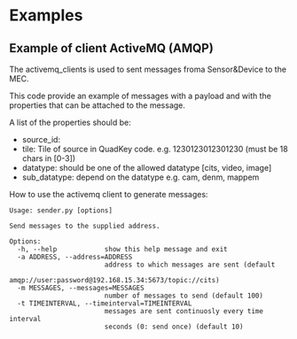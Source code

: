 
# Examples

## Example of client ActiveMQ (AMQP) 

The activemq_clients is used to sent messages froma Sensor&Device to the MEC.

This code provide an example of messages with a payload and with the properties that can be attached to the message. 

A list of the properties should be:
- source_id: 
- tile: Tile of source in QuadKey code. e.g. 1230123012301230 (must be 18 chars in [0-3])
- datatype: should be one of the allowed datatype [cits, video, image]
- sub_datatype: depend on the datatype e.g. cam, denm, mappem
 


How to use the activemq client to generate messages:


```
Usage: sender.py [options]

Send messages to the supplied address.

Options:
  -h, --help            show this help message and exit
  -a ADDRESS, --address=ADDRESS
                        address to which messages are sent (default
                        amqp://user:password@192.168.15.34:5673/topic://cits)
  -m MESSAGES, --messages=MESSAGES
                        number of messages to send (default 100)
  -t TIMEINTERVAL, --timeinterval=TIMEINTERVAL
                        messages are sent continuosly every time interval
                        seconds (0: send once) (default 10) 
```
